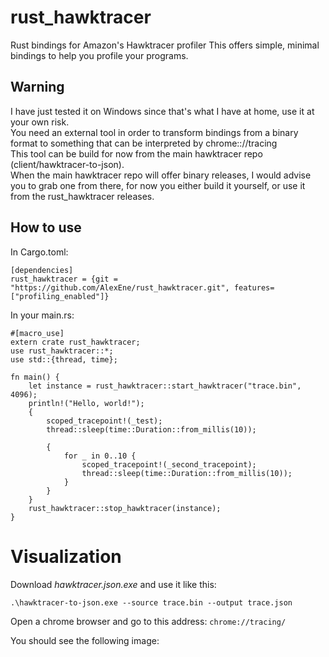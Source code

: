 # rust_hawktracer
Rust bindings for Amazon's Hawktracer profiler
This offers simple, minimal bindings to help you profile your programs.

## Warning
I have just tested it on Windows since that's what I have at home, use it at your own risk.  
You need an external tool in order to transform bindings from a binary format to something that can be interpreted by chrome:://tracing  
This tool can be build for now from the main hawktracer repo (client/hawktracer-to-json).  
When the main hawktracer repo will offer binary releases, I would advise you to grab one from there, for now you either build it yourself, or use it from the rust_hawktracer releases.  

## How to use
In Cargo.toml:
```
[dependencies]
rust_hawktracer = {git = "https://github.com/AlexEne/rust_hawktracer.git", features=["profiling_enabled"]}
```

In your main.rs:

```
#[macro_use]
extern crate rust_hawktracer;
use rust_hawktracer::*;
use std::{thread, time};

fn main() {
    let instance = rust_hawktracer::start_hawktracer("trace.bin", 4096);
    println!("Hello, world!");
    {
        scoped_tracepoint!(_test);
        thread::sleep(time::Duration::from_millis(10));
        
        {
            for _ in 0..10 {
                scoped_tracepoint!(_second_tracepoint);
                thread::sleep(time::Duration::from_millis(10));
            }
        }
    }
    rust_hawktracer::stop_hawktracer(instance);
}
```

# Visualization

Download _hawktracer.json.exe_ and use it like this:

```
.\hawktracer-to-json.exe --source trace.bin --output trace.json
```

Open a chrome browser and go to this address: ```chrome://tracing/```

You should see the following image:




